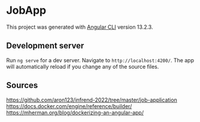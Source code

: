 # JobApp

This project was generated with [Angular CLI](https://github.com/angular/angular-cli) version 13.2.3.

## Development server

Run `ng serve` for a dev server. Navigate to `http://localhost:4200/`. The app will automatically reload if you change any of the source files.

## Sources

<https://github.com/aron123/infrend-2022/tree/master/job-application>
<https://docs.docker.com/engine/reference/builder/>
<https://mherman.org/blog/dockerizing-an-angular-app/>

